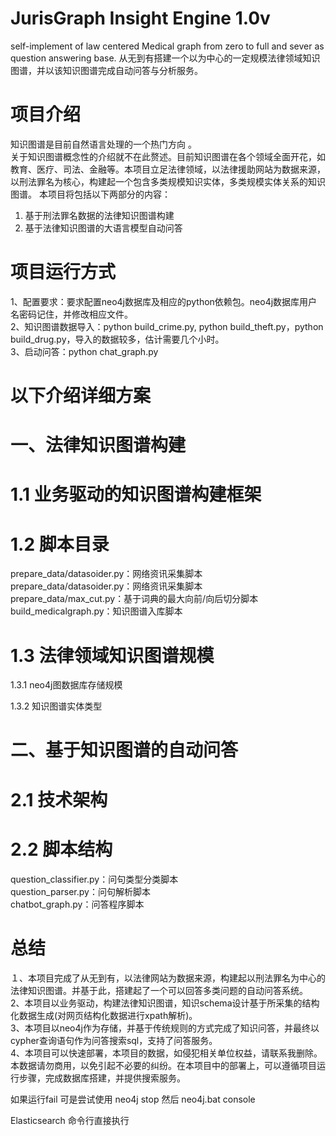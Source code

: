 # JurisGraph Insight Engine 1.0v
self-implement of law centered Medical graph from zero to full and sever as question answering base. 从无到有搭建一个以为中心的一定规模法律领域知识图谱，并以该知识图谱完成自动问答与分析服务。

# 项目介绍

知识图谱是目前自然语言处理的一个热门方向 。  
关于知识图谱概念性的介绍就不在此赘述。目前知识图谱在各个领域全面开花，如教育、医疗、司法、金融等。本项目立足法律领域，以法律援助网站为数据来源，以刑法罪名为核心，构建起一个包含多类规模知识实体，多类规模实体关系的知识图谱。
本项目将包括以下两部分的内容：
1) 基于刑法罪名数据的法律知识图谱构建
2) 基于法律知识图谱的大语言模型自动问答


# 项目运行方式
1、配置要求：要求配置neo4j数据库及相应的python依赖包。neo4j数据库用户名密码记住，并修改相应文件。  
2、知识图谱数据导入：python build_crime.py, python build_theft.py，python build_drug.py，导入的数据较多，估计需要几个小时。  
3、启动问答：python chat_graph.py

# 以下介绍详细方案
# 一、法律知识图谱构建
# 1.1 业务驱动的知识图谱构建框架


# 1.2 脚本目录
prepare_data/datasoider.py：网络资讯采集脚本  
prepare_data/datasoider.py：网络资讯采集脚本  
prepare_data/max_cut.py：基于词典的最大向前/向后切分脚本  
build_medicalgraph.py：知识图谱入库脚本    　　

# 1.3 法律领域知识图谱规模
1.3.1 neo4j图数据库存储规模


1.3.2 知识图谱实体类型


# 二、基于知识图谱的自动问答
# 2.1 技术架构


# 2.2 脚本结构
question_classifier.py：问句类型分类脚本  
question_parser.py：问句解析脚本  
chatbot_graph.py：问答程序脚本  


# 总结
１、本项目完成了从无到有，以法律网站为数据来源，构建起以刑法罪名为中心的法律知识图谱。并基于此，搭建起了一个可以回答多类问题的自动问答系统。     
2、本项目以业务驱动，构建法律知识图谱，知识schema设计基于所采集的结构化数据生成(对网页结构化数据进行xpath解析)。    
3、本项目以neo4j作为存储，并基于传统规则的方式完成了知识问答，并最终以cypher查询语句作为问答搜索sql，支持了问答服务。  
4、本项目可以快速部署，本项目的数据，如侵犯相关单位权益，请联系我删除。本数据请勿商用，以免引起不必要的纠纷。在本项目中的部署上，可以遵循项目运行步骤，完成数据库搭建，并提供搜索服务。    


如果运行fail
可是尝试使用 neo4j stop 然后 neo4j.bat console

Elasticsearch 命令行直接执行
